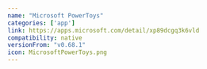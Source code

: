 ```yaml
---
name: "Microsoft PowerToys"
categories: ['app']
link: https://apps.microsoft.com/detail/xp89dcgq3k6vld
compatibility: native
versionFrom: "v0.68.1"
icon: MicrosoftPowerToys.png
---
```


